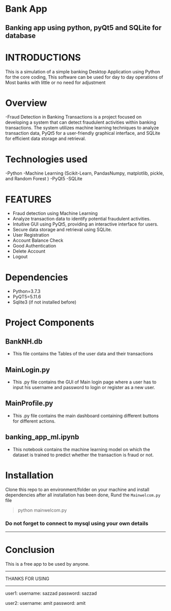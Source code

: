 
# Bank App
## Banking app using python, pyQt5 and SQLite for database


# INTRODUCTIONS

This is a simulation of a simple banking Desktop Application using Python for the core coding, This software can be used for day to day operations of Most banks with little or no need for adjustment

# Overview
-Fraud Detection in Banking Transactions is a project focused on developing a system that can detect fraudulent activities within banking transactions. The system utilizes machine learning techniques to analyze transaction data, PyQt5 for a user-friendly graphical interface, and SQLite for efficient data storage and retrieval.

# Technologies used
-Python
-Machine Learning (Scikit-Learn, PandasNumpy, matplotlib, pickle, and Random Forest )
-PyQt5
-SQLite
#  FEATURES
- Fraud detection using Machine Learning
- Analyze transaction data to identify potential fraudulent activities.
- Intuitive GUI using PyQt5, providing an interactive interface for users.
- Secure data storage and retrieval using SQLite.
- User Registration
- Account Balance Check
- Good Authentication
- Delete Account
- Logout

# Dependencies
- Python=3.7.3
- PyQT5=5.11.6
- Sqlite3 (if not installed before)
 
# Project Components 
 ## BankNH.db
 - This file contains the Tables of the user data and their transactions
## MainLogin.py
- This .py file contains the GUI of Main login page where a user has to input his username and password to login or register as a new user.
## MainProfile.py
- This .py file contains the main dashboard containing different buttons for different actions.
## banking_app_ml.ipynb
- This notebook contains the machine learning model on which the dataset is trained to predict whether the transaction is fraud or not.

# Installation

Clone this repo to an environment/folder on your machine and install dependencies after all installation has been done, Rund the `Mainwelcom.py` file

> python mainwelcom.py

### Do not forget to connect to mysql using your own details


___

# Conclusion

This is a free app to be used by anyone.
___

THANKS FOR USING

___

user1:
username: sazzad
password: sazzad

user2:
username: amit
password: amit